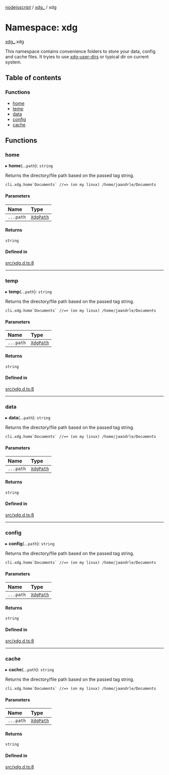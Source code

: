 [nodejsscript](../README.md) / [xdg\_](xdg_.md) / xdg

# Namespace: xdg

[xdg_](xdg_.md).xdg

This namespace contains convenience folders to store your data, config and cache files.
It tryies to use [xdg-user-dirs](https://www.freedesktop.org/wiki/Software/xdg-user-dirs/) or typical dir on current system.

## Table of contents

### Functions

- [home](xdg_.xdg.md#home)
- [temp](xdg_.xdg.md#temp)
- [data](xdg_.xdg.md#data)
- [config](xdg_.xdg.md#config)
- [cache](xdg_.xdg.md#cache)

## Functions

### home

▸ **home**(...`path`): `string`

Returns the directory/file path based on the passed tag string.
```
cli.xdg.home`Documents` //=> (on my linux) /home/jaandrle/Documents
```

#### Parameters

| Name | Type |
| :------ | :------ |
| `...path` | [`XdgPath`](xdg_.md#xdgpath) |

#### Returns

`string`

#### Defined in

[src/xdg.d.ts:8](https://github.com/jaandrle/nodejsscript/blob/a6e3251/src/xdg.d.ts#L8)

___

### temp

▸ **temp**(...`path`): `string`

Returns the directory/file path based on the passed tag string.
```
cli.xdg.home`Documents` //=> (on my linux) /home/jaandrle/Documents
```

#### Parameters

| Name | Type |
| :------ | :------ |
| `...path` | [`XdgPath`](xdg_.md#xdgpath) |

#### Returns

`string`

#### Defined in

[src/xdg.d.ts:8](https://github.com/jaandrle/nodejsscript/blob/a6e3251/src/xdg.d.ts#L8)

___

### data

▸ **data**(...`path`): `string`

Returns the directory/file path based on the passed tag string.
```
cli.xdg.home`Documents` //=> (on my linux) /home/jaandrle/Documents
```

#### Parameters

| Name | Type |
| :------ | :------ |
| `...path` | [`XdgPath`](xdg_.md#xdgpath) |

#### Returns

`string`

#### Defined in

[src/xdg.d.ts:8](https://github.com/jaandrle/nodejsscript/blob/a6e3251/src/xdg.d.ts#L8)

___

### config

▸ **config**(...`path`): `string`

Returns the directory/file path based on the passed tag string.
```
cli.xdg.home`Documents` //=> (on my linux) /home/jaandrle/Documents
```

#### Parameters

| Name | Type |
| :------ | :------ |
| `...path` | [`XdgPath`](xdg_.md#xdgpath) |

#### Returns

`string`

#### Defined in

[src/xdg.d.ts:8](https://github.com/jaandrle/nodejsscript/blob/a6e3251/src/xdg.d.ts#L8)

___

### cache

▸ **cache**(...`path`): `string`

Returns the directory/file path based on the passed tag string.
```
cli.xdg.home`Documents` //=> (on my linux) /home/jaandrle/Documents
```

#### Parameters

| Name | Type |
| :------ | :------ |
| `...path` | [`XdgPath`](xdg_.md#xdgpath) |

#### Returns

`string`

#### Defined in

[src/xdg.d.ts:8](https://github.com/jaandrle/nodejsscript/blob/a6e3251/src/xdg.d.ts#L8)
